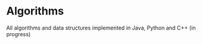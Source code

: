 # Algorithms

All algorithms and data structures implemented in Java, Python and C++ (in progress)

